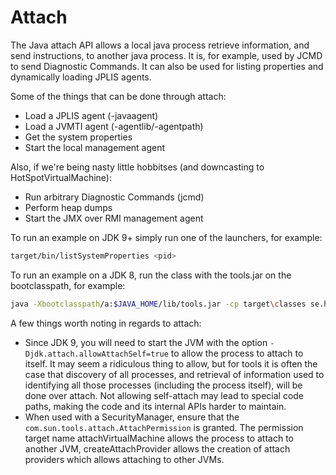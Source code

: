 # Attach

The Java attach API allows a local java process retrieve information, and send instructions, to another java process. It is, for example, used by JCMD to send Diagnostic Commands. It can also be used for listing properties and dynamically loading JPLIS agents.

Some of the things that can be done through attach:

* Load a JPLIS agent (-javaagent)
* Load a JVMTI agent (-agentlib/-agentpath)
* Get the system properties
* Start the local management agent

Also, if we're being nasty little hobbitses (and downcasting to HotSpotVirtualMachine):
* Run arbitrary Diagnostic Commands (jcmd)
* Perform heap dumps
* Start the JMX over RMI management agent

To run an example on JDK 9+ simply run one of the launchers, for example:

```bash
target/bin/listSystemProperties <pid>
```

To run an example on a JDK 8, run the class with the tools.jar on the bootclasspath, for example:

```bash
java -Xbootclasspath/a:$JAVA_HOME/lib/tools.jar -cp target\classes se.hirt.examples.svc.attach.ListSystemProperties <pid>
```

A few things worth noting in regards to attach:

* Since JDK 9, you will need to start the JVM with the option
`-Djdk.attach.allowAttachSelf=true` to allow the process to attach to itself. It may seem a ridiculous thing to allow, but for tools it is often the case that discovery of all processes, and retrieval of information used to identifying all those processes (including the process itself), will be done over attach. Not allowing self-attach may lead to special code paths, making the code and its internal APIs harder to maintain.
* When used with a SecurityManager, ensure that the `com.sun.tools.attach.AttachPermission` is granted. The permission target name attachVirtualMachine allows the process to attach to another JVM, createAttachProvider allows the creation of attach providers which allows attaching to other JVMs.